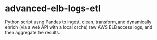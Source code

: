 # advanced-elb-logs-etl
Python script using Pandas to ingest, clean, transform, and dynamically enrich (via a web API with a local cache) raw AWS ELB access logs, and then aggregate the results. 
